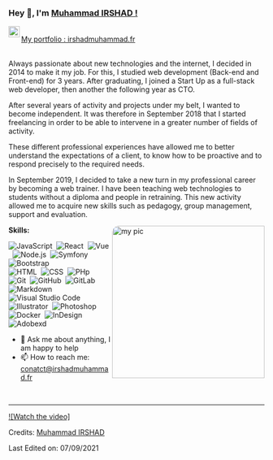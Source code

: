 ### Hey 👋, I'm [Muhammad IRSHAD !](https://github.com/kashifir)


<a href="https://www.linkedin.com/in/prudhvignv/">
  <img align="left" alt="Muhamamd IRSHAD LinkdeIN" width="22px" src="https://cdn.jsdelivr.net/npm/simple-icons@v3/icons/linkedin.svg" />
</a>

<br />
 <a href="https://irshadmuhammad.fr/" align="left" > My portfolio : irshadmuhammad.fr </a> 
<br />
<br />

Always passionate about new technologies and the internet, I decided in 2014 to make it my job. For this, I studied web development (Back-end and Front-end) for 3 years. After graduating, I joined a Start Up as a full-stack web developer, then another the following year as CTO.

After several years of activity and projects under my belt, I wanted to become independent. It was therefore in September 2018 that I started freelancing in order to be able to intervene in a greater number of fields of activity.

These different professional experiences have allowed me to better understand the expectations of a client, to know how to be proactive and to respond precisely to the required needs.

In September 2019, I decided to take a new turn in my professional career by becoming a web trainer. I have been teaching web technologies to students without a diploma and people in retraining. This new activity allowed me to acquire new skills such as pedagogy, group management, support and evaluation.




 <img align="right" height="300px" width= "300px" alt="my pic" src="https://irshadmuhammad.fr/img/0.f5215751.jpg"  style="border-radius: 14px 1px 0px 0px"/>

**Skills:**


![JavaScript](https://img.shields.io/badge/-JavaScript-05122A?style=flat&logo=javascript)&nbsp;
![React](https://img.shields.io/badge/-React-05122A?style=flat&logo=react)&nbsp;
![Vue](https://img.shields.io/badge/-Vue.js-05122A?style=flat&logo=Vue.js)&nbsp;
![Node.js](https://img.shields.io/badge/-Node.js-05122A?style=flat&logo=node.js)&nbsp;
![Symfony](https://img.shields.io/badge/-Symfony-05122A?style=flat&logo=Symfony)&nbsp;
![Bootstrap](https://img.shields.io/badge/-Bootstrap-05122A?style=flat&logo=bootstrap&logoColor=563D7C)\
![HTML](https://img.shields.io/badge/-HTML-05122A?style=flat&logo=HTML5)&nbsp;
![CSS](https://img.shields.io/badge/-CSS-05122A?style=flat&logo=CSS3&logoColor=1572B6)&nbsp;
![PHp](https://img.shields.io/badge/-Php-05122A?style=flat&logo=PHP&logoColor=1572B6)&nbsp;
![Git](https://img.shields.io/badge/-Git-05122A?style=flat&logo=git)&nbsp;
![GitHub](https://img.shields.io/badge/-GitHub-05122A?style=flat&logo=github)&nbsp;
![GitLab](https://img.shields.io/badge/-GitLab-05122A?style=flat&logo=GitLab)&nbsp;
![Markdown](https://img.shields.io/badge/-Markdown-05122A?style=flat&logo=markdown)\
![Visual Studio Code](https://img.shields.io/badge/-Visual%20Studio%20Code-05122A?style=flat&logo=visual-studio-code&logoColor=007ACC)&nbsp;
![Illustrator](https://img.shields.io/badge/-Illustrator-05122A?style=flat&logo=adobe-illustrator)&nbsp;
![Photoshop](https://img.shields.io/badge/-Photoshop-05122A?style=flat&logo=adobe-photoshop)&nbsp;
![Docker](https://img.shields.io/badge/-Docker-05122A?style=flat&logo=docker)&nbsp;
![InDesign](https://img.shields.io/badge/-InDesign-05122A?style=flat&logo=adobe-indesign)\
![Adobexd](https://img.shields.io/badge/-Adobe%20XD-05122A?style=flat&logo=Adobexd)


- 💬 Ask me about anything, I am happy to help
- 📫 How to reach me: conatct@irshadmuhammad.fr

&nbsp;



-----

[![Watch the video]](https://irshadmuhammad.fr/CV.mp4)


Credits: [Muhammad IRSHAD ](https://github.com/kashifir)

Last Edited on: 07/09/2021
